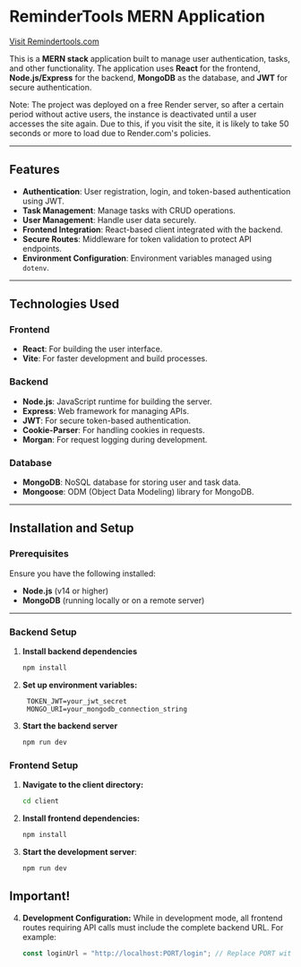 # ReminderTools MERN Application

[Visit Remindertools.com](https://remindertools.com/)

This is a **MERN stack** application built to manage user authentication, tasks, and other functionality. The application uses **React** for the frontend, **Node.js/Express** for the backend, **MongoDB** as the database, and **JWT** for secure authentication.

Note: The project was deployed on a free Render server, so after a certain period without active users, the instance is deactivated until a user accesses the site again. Due to this, if you visit the site, it is likely to take 50 seconds or more to load due to Render.com's policies.

---

## Features

- **Authentication**: User registration, login, and token-based authentication using JWT.
- **Task Management**: Manage tasks with CRUD operations.
- **User Management**: Handle user data securely.
- **Frontend Integration**: React-based client integrated with the backend.
- **Secure Routes**: Middleware for token validation to protect API endpoints.
- **Environment Configuration**: Environment variables managed using `dotenv`.

---

## Technologies Used

### Frontend
- **React**: For building the user interface.
- **Vite**: For faster development and build processes.

### Backend
- **Node.js**: JavaScript runtime for building the server.
- **Express**: Web framework for managing APIs.
- **JWT**: For secure token-based authentication.
- **Cookie-Parser**: For handling cookies in requests.
- **Morgan**: For request logging during development.

### Database
- **MongoDB**: NoSQL database for storing user and task data.
- **Mongoose**: ODM (Object Data Modeling) library for MongoDB.

---

## Installation and Setup

### Prerequisites
Ensure you have the following installed:
- **Node.js** (v14 or higher)
- **MongoDB** (running locally or on a remote server)

---

### Backend Setup

1. **Install backend dependencies**
   ```bash
   npm install
2. **Set up environment variables:**
   ```plaintext
    TOKEN_JWT=your_jwt_secret
    MONGO_URI=your_mongodb_connection_string

3. **Start the backend server**
   ```bash
   npm run dev

### Frontend Setup

1. **Navigate to the client directory:**
   ```bash
   cd client

2. **Install frontend dependencies:**
   ```bash
   npm install

3. **Start the development server**:
   ```bash
   npm run dev

## Important!

4. **Development Configuration:**
    While in development mode, all frontend routes requiring API calls must include the complete backend URL. For example:
   ```javascript
   const loginUrl = "http://localhost:PORT/login"; // Replace PORT with your backend port number
